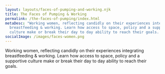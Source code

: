 ```yaml
---
layout: layouts/faces-of-pumping-and-working.njk
title: The Faces of Pumping & Working
permalink: /the-faces-of-pumping/index.html
metaDesc: "Working women, reflecting candidly on their experiences integrating
  breastfeeding & working. Learn how access to space, policy and a supportive
  culture make or break their day to day ability to reach their goals. "
socialImage: /images/faces-women.png
---
```

Working women, reflecting candidly on their experiences integrating breastfeeding & working. Learn how access to space, policy and a supportive culture make or break their day to day ability to reach their goals.